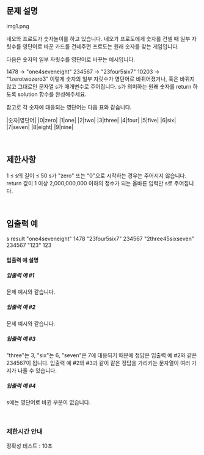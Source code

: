 ## 문제 설명

img1.png

네오와 프로도가 숫자놀이를 하고 있습니다. 네오가 프로도에게 숫자를 건넬 때 일부 자릿수를 영단어로 바꾼 카드를 건네주면 프로도는 원래 숫자를 찾는 게임입니다.

다음은 숫자의 일부 자릿수를 영단어로 바꾸는 예시입니다.

1478 → "one4seveneight"
234567 → "23four5six7"
10203 → "1zerotwozero3"
이렇게 숫자의 일부 자릿수가 영단어로 바뀌어졌거나, 혹은 바뀌지 않고 그대로인 문자열 s가 매개변수로 주어집니다. s가 의미하는 원래 숫자를 return 하도록 solution 함수를 완성해주세요.

참고로 각 숫자에 대응되는 영단어는 다음 표와 같습니다.

|숫자|영단어|
|0|zero|
|1|one|
|2|two|
|3|three|
|4|four|
|5|five|
|6|six|
|7|seven|
|8|eight|
|9|nine|

<br>

## 제한사항

1 ≤ s의 길이 ≤ 50
s가 "zero" 또는 "0"으로 시작하는 경우는 주어지지 않습니다.
return 값이 1 이상 2,000,000,000 이하의 정수가 되는 올바른 입력만 s로 주어집니다.

<br>

## 입출력 예

s	result
"one4seveneight"	1478
"23four5six7"	234567
"2three45sixseven"	234567
"123"	123

#### 입출력 예 설명

##### 입출력 예 #1

문제 예시와 같습니다.

##### 입출력 예 #2

문제 예시와 같습니다.

##### 입출력 예 #3

"three"는 3, "six"는 6, "seven"은 7에 대응되기 때문에 정답은 입출력 예 #2와 같은 234567이 됩니다.
입출력 예 #2와 #3과 같이 같은 정답을 가리키는 문자열이 여러 가지가 나올 수 있습니다.

##### 입출력 예 #4

s에는 영단어로 바뀐 부분이 없습니다.

<br>

### 제한시간 안내

정확성 테스트 : 10초
